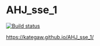 # AHJ_sse_1
 
[![Build status](https://ci.appveyor.com/api/projects/status/jkfh1v3d612hq675?svg=true)](https://ci.appveyor.com/project/KateGaw/ahj-sse-1)

https://kategaw.github.io/AHJ_sse_1/
